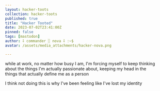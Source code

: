 ```yaml
---
layout: hacker-toots
collection: hacker-toots
published: true
title: "Hacker Tooted"
date: 2023-07-02T23:41:00Z
pinned: false
tags: [mastodon]
author: ⸸ commander ░ nova ⸸ :~$
avatar: /assets/media_attachments/hacker-nova.png

---
```


<p>while at work, no matter how busy I am, I&#39;m forcing myself to keep thinking about the things I&#39;m actually passionate about, keeping my head in the things that actually define me as a person</p><p>I think not doing this is why I&#39;ve been feeling like I&#39;ve lost my identity</p>


